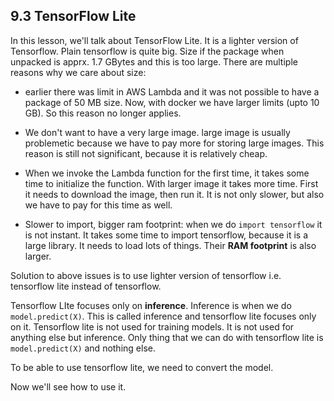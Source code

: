 ## 9.3 TensorFlow Lite

In this lesson, we'll talk about TensorFlow Lite. It is a lighter version of Tensorflow. Plain tensorflow is quite big. Size if the package when unpacked is apprx. 1.7 GBytes and this is too large. There are multiple reasons why we care about size:

- earlier there was limit in AWS Lambda and it was not possible to have a package of 50 MB size. Now, with docker we have larger limits (upto 10 GB). So this reason no longer applies. 

-  We don't want to have a very large image. large image is usually problemetic because we have to pay more for storing large images.  This reason is still not significant, because it is relatively cheap. 

- When we invoke the Lambda function for the first time, it takes some time to initialize the function. With larger image it takes more time. First it needs to download the image, then run it. It is not only slower, but also we have to pay for this time as well. 

- Slower to import, bigger ram footprint: when we do `import tensorflow` it is not instant. It takes some time to import tensorflow,  because it is a large library. It needs to load lots of things. Their **RAM footprint** is also larger. 
 
 Solution to above issues is to use lighter version of tensorflow i.e. tensorflow lite instead of tensorflow. 
 
 Tensorflow LIte focuses only on **inference**. Inference is when we do `model.predict(X)`. This is called inference and tensorflow lite focuses only on it. Tensorflow lite is not used for training models. It is not used for anything else but inference. Only thing that we can do with tensorflow lite is `model.predict(X)` and nothing else. 
 
 To be able to use tensorflow lite, we need to convert the model. 
 
 Now we'll see how to use it. 